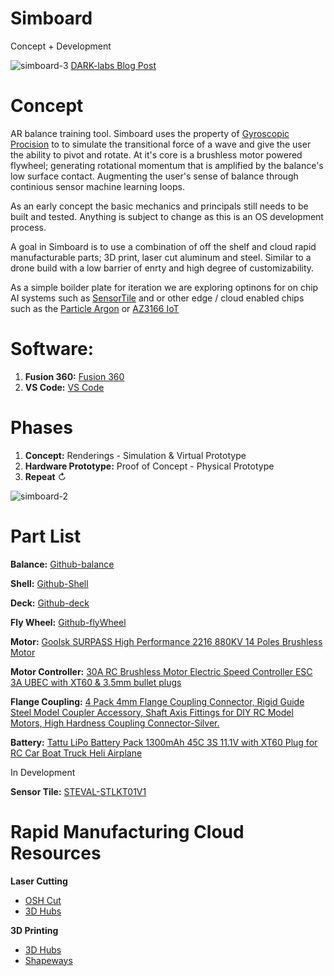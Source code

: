 # Simboard
Concept + Development

![simboard-3](https://images.ctfassets.net/uedi4s066skn/2FsNmPgVR2epgJjQ4VX4oi/3aa24d78f782e7c2b1e5e5afa84e4e9d/simboard-1.jpg?w=960&h=752&q=50&fm=webp)
[DARK-labs Blog Post](https://blog.dark-labs.co/simboard/)

# Concept
AR balance training tool. Simboard uses the property of [Gyroscopic Procision](https://www.youtube.com/watch?v=ty9QSiVC2g0 "Gyroscopic Procision") to to simulate the transitional force of a wave and give the user the ability to pivot and rotate. At it's core is a brushless motor powered flywheel; generating rotational momentum that is amplified by the balance's low surface contact. Augmenting the user's sense of balance through continious sensor machine learning loops.

As an early concept the basic mechanics and principals still needs to be built and tested. Anything is subject to change as this is an OS development process.


A goal in Simboard is to use a combination of off the shelf and cloud rapid manufacturable parts; 3D print, laser cut aluminum and steel. Similar to a drone build with a low barrier of enrty and high degree of customizability.

As a simple boilder plate for iteration we are exploring optinons for on chip AI systems such as [SensorTile](https://www.youtube.com/watch?v=1tNwY5EGc9Q "SensorTile") and or other edge / cloud enabled chips such as the [Particle Argon](https://store.particle.io/products/argon "Particle Argon") or [AZ3166 IoT](https://amzn.to/2yH5dZ3 "AZ3166 IoT")


# Software:
1. __Fusion 360:__ [Fusion 360](https://www.autodesk.com/products/fusion-360/overview)
2. __VS Code:__ [VS Code](https://code.visualstudio.com/)

# Phases
1. __Concept:__ Renderings - Simulation & Virtual Prototype
2. __Hardware Prototype:__ Proof of Concept - Physical Prototype
3. __Repeat__ ↻



![simboard-2](https://images.ctfassets.net/uedi4s066skn/1iwppJgj3K2jdpr1GVnlhp/575fddeea7be512ad937f79955164529/simboard-2.jpg)


# Part List

__Balance:__ [Github-balance](https://github.com/dark-labs-studio/Simboard/tree/master/prototype/rev-0.1/balance "Github-balance")

__Shell:__ [Github-Shell](https://github.com/dark-labs-studio/Simboard/tree/master/prototype/rev-0.1/shell "Github-shell")

__Deck:__ [Github-deck](https://github.com/dark-labs-studio/Simboard/tree/master/prototype/rev-0.1/deck "Github-deck")

__Fly Wheel:__ [Github-flyWheel](https://github.com/dark-labs-studio/Simboard/tree/master/prototype/rev-0.1/flyWheel "Github-flyWheel")

__Motor:__ [Goolsk SURPASS High Performance 2216 880KV 14 Poles Brushless Motor](https://amzn.to/3deQ54e "Goolsk SURPASS High Performance 2216 880KV 14 Poles Brushless Motor")

__Motor Controller:__ [30A RC Brushless Motor Electric Speed Controller ESC 3A UBEC with XT60 & 3.5mm bullet plugs](https://amzn.to/2MaPcgQ "30A RC Brushless Motor Electric Speed Controller ESC 3A UBEC with XT60 & 3.5mm bullet plugs")

__Flange Coupling:__ [4 Pack 4mm Flange Coupling Connector, Rigid Guide Steel Model Coupler Accessory, Shaft Axis Fittings for DIY RC Model Motors, High Hardness Coupling Connector-Silver.](https://www.amazon.com/gp/product/B07PDYV4P3/ref=ox_sc_act_title_2?smid=A3RI7Q6FBVPM9E&psc=1 "4 Pack 4mm Flange Coupling Connector, Rigid Guide Steel Model Coupler Accessory, Shaft Axis Fittings for DIY RC Model Motors, High Hardness Coupling Connector-Silver.")

__Battery:__ [Tattu LiPo Battery Pack 1300mAh 45C 3S 11.1V with XT60 Plug for RC Car Boat Truck Heli Airplane](https://www.amazon.com/gp/product/B013I9RLVK/ref=ox_sc_act_title_1?smid=A35GESQNTB15AT&psc=1 "Tattu LiPo Battery Pack 1300mAh 45C 3S 11.1V with XT60 Plug")

In Development

__Sensor Tile:__ [STEVAL-STLKT01V1](https://www.st.com/content/st_com/en/products/evaluation-tools/solution-evaluation-tools/sensor-solution-eval-boards/steval-stlkt01v1.html)

# Rapid Manufacturing Cloud Resources

__Laser Cutting__
+ [OSH Cut](https://app.oshcut.com)
+ [3D Hubs](https://www.3dhubs.com/)

__3D Printing__
+ [3D Hubs](https://www.3dhubs.com/)
+ [Shapeways](https://www.shapeways.com/)
